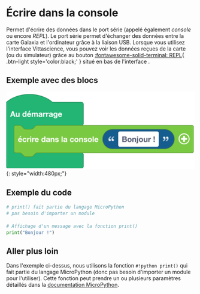 # Écrire dans la console
Permet d'écrire des données dans le port série (appelé également _console_ ou encore _REPL_). Le port série permet d'échanger des données entre la carte Galaxia et l'ordinateur grâce à la liaison USB. Lorsque vous utilisez l'interface Vittascience, vous pouvez voir les données reçues de la carte (ou du simulateur) grâce au bouton [:fontawesome-solid-terminal: REPL](#){ .btn-light style='color:black;' } situé en bas de l'interface .

## Exemple avec des blocs
![Bloc écrire dans la console](ecrire_dans_la_console.png){: style="width:480px;"}

## Exemple du code

```python
# print() fait partie du langage MicroPython
# pas besoin d'importer un module

# Affichage d'un message avec la fonction print()
print("Bonjour !")
```

## Aller plus loin
Dans l'exemple ci-dessus, nous utilisons la fonction `#!python print()` qui fait partie du langage MicroPython (donc pas besoin d'importer un module pour l'utiliser). Cette fonction peut prendre un ou plusieurs paramètres détaillés dans la [documentation MicroPython](https://www.micropython.fr/reference/03.builtin/print/).